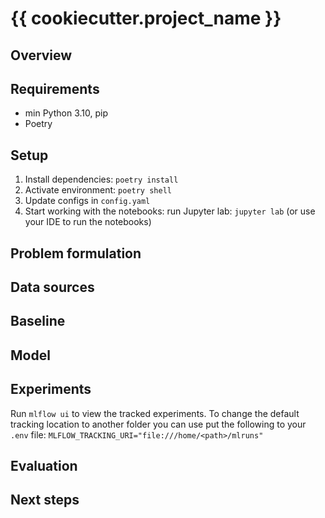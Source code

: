 # {{ cookiecutter.project_name }}

## Overview

## Requirements
 * min Python 3.10, pip
 * Poetry

## Setup
1. Install dependencies: `poetry install`
2. Activate environment: `poetry shell`
3. Update configs in `config.yaml`
4. Start working with the notebooks: run Jupyter lab: `jupyter lab` (or use your IDE to run the notebooks)

## Problem formulation

## Data sources

## Baseline

## Model

## Experiments

Run `mlflow ui` to view the tracked experiments.
To change the default tracking location to another folder you can use put the following to your `.env` file:
`MLFLOW_TRACKING_URI="file:///home/<path>/mlruns"`

## Evaluation

## Next steps